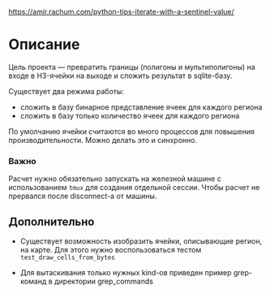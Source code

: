 https://amir.rachum.com/python-tips-iterate-with-a-sentinel-value/

# Описание
Цель проекта — превратить границы (полигоны и мультиполигоны) на входе в 
H3-ячейки на выходе и сложить результат в sqlite-базу. 

Существует два режима работы:
* сложить в базу бинарное представление ячеек для каждого региона
* сложить в базу только количество ячеек для каждого региона

По умолчанию ячейки считаются во много процессов для повышения
производительности. Можно делать это и синхронно.

### Важно
Расчет нужно обязательно запускать на железной машине с использованием `tmux`
для создания отдельной сессии. Чтобы расчет не прервался после disconnect-а от 
машины.

## Дополнительно
* Существует возможность изобразить ячейки, описывающие регион, на карте.
Для этого нужно воспользоваться тестом `test_draw_cells_from_bytes`

* Для вытаскивания только нужных kind-ов приведен пример grep-команд в
директории grep_commands
